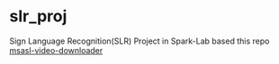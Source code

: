 # slr_proj
Sign Language Recognition(SLR) Project in Spark-Lab
based this repo [msasl-video-downloader](https://github.com/0hyunU/msasl-video-downloader)